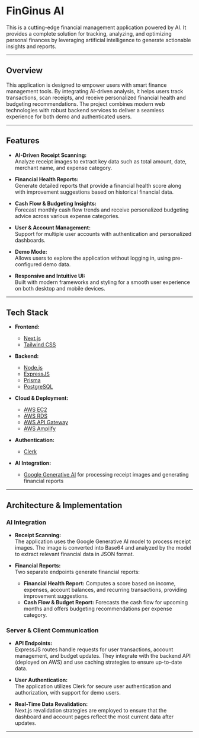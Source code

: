 # FinGinus AI

This is a cutting-edge financial management application powered by AI. It provides a complete solution for tracking, analyzing, and optimizing personal finances by leveraging artificial intelligence to generate actionable insights and reports.

---

## Overview

This application is designed to empower users with smart finance management tools. By integrating AI-driven analysis, it helps users track transactions, scan receipts, and receive personalized financial health and budgeting recommendations. The project combines modern web technologies with robust backend services to deliver a seamless experience for both demo and authenticated users.

---

## Features

- **AI-Driven Receipt Scanning:**  
  Analyze receipt images to extract key data such as total amount, date, merchant name, and expense category.

- **Financial Health Reports:**  
  Generate detailed reports that provide a financial health score along with improvement suggestions based on historical financial data.

- **Cash Flow & Budgeting Insights:**  
  Forecast monthly cash flow trends and receive personalized budgeting advice across various expense categories.

- **User & Account Management:**  
  Support for multiple user accounts with authentication and personalized dashboards.

- **Demo Mode:**  
  Allows users to explore the application without logging in, using pre-configured demo data.

- **Responsive and Intuitive UI:**  
  Built with modern frameworks and styling for a smooth user experience on both desktop and mobile devices.

---

## Tech Stack

- **Frontend:**

  - [Next.js](https://nextjs.org/)
  - [Tailwind CSS](https://tailwindcss.com/)

- **Backend:**

  - [Node.js](https://nodejs.org/)
  - [ExpressJS](https://expressjs.com/)
  - [Prisma](https://www.prisma.io/)
  - [PostgreSQL](https://www.postgresql.org/)

- **Cloud & Deployment:**

  - [AWS EC2](https://aws.amazon.com/ec2/)
  - [AWS RDS](https://aws.amazon.com/rds/)
  - [AWS API Gateway](https://aws.amazon.com/api-gateway/)
  - [AWS Amplify](https://aws.amazon.com/amplify/)

- **Authentication:**

  - [Clerk](https://clerk.dev/)

- **AI Integration:**
  - [Google Generative AI](https://developers.generativeai.google/) for processing receipt images and generating financial reports

---

## Architecture & Implementation

### AI Integration

- **Receipt Scanning:**  
  The application uses the Google Generative AI model to process receipt images. The image is converted into Base64 and analyzed by the model to extract relevant financial data in JSON format.

- **Financial Reports:**  
  Two separate endpoints generate financial reports:
  - **Financial Health Report:** Computes a score based on income, expenses, account balances, and recurring transactions, providing improvement suggestions.
  - **Cash Flow & Budget Report:** Forecasts the cash flow for upcoming months and offers budgeting recommendations per expense category.

### Server & Client Communication

- **API Endpoints:**  
  ExpressJS routes handle requests for user transactions, account management, and budget updates. They integrate with the backend API (deployed on AWS) and use caching strategies to ensure up-to-date data.

- **User Authentication:**  
  The application utilizes Clerk for secure user authentication and authorization, with support for demo users.

- **Real-Time Data Revalidation:**  
  Next.js revalidation strategies are employed to ensure that the dashboard and account pages reflect the most current data after updates.

---
